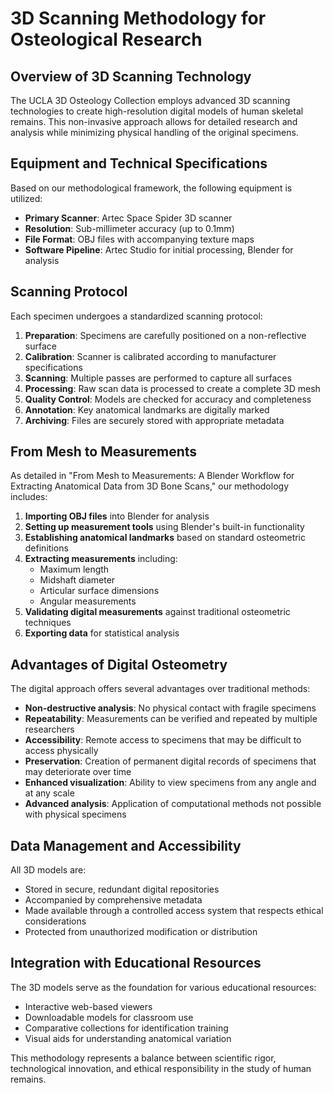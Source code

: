 # 3D Scanning Methodology for Osteological Research

## Overview of 3D Scanning Technology

The UCLA 3D Osteology Collection employs advanced 3D scanning technologies to create high-resolution digital models of human skeletal remains. This non-invasive approach allows for detailed research and analysis while minimizing physical handling of the original specimens.

## Equipment and Technical Specifications

Based on our methodological framework, the following equipment is utilized:

- **Primary Scanner**: Artec Space Spider 3D scanner
- **Resolution**: Sub-millimeter accuracy (up to 0.1mm)
- **File Format**: OBJ files with accompanying texture maps
- **Software Pipeline**: Artec Studio for initial processing, Blender for analysis

## Scanning Protocol

Each specimen undergoes a standardized scanning protocol:

1. **Preparation**: Specimens are carefully positioned on a non-reflective surface
2. **Calibration**: Scanner is calibrated according to manufacturer specifications
3. **Scanning**: Multiple passes are performed to capture all surfaces
4. **Processing**: Raw scan data is processed to create a complete 3D mesh
5. **Quality Control**: Models are checked for accuracy and completeness
6. **Annotation**: Key anatomical landmarks are digitally marked
7. **Archiving**: Files are securely stored with appropriate metadata

## From Mesh to Measurements

As detailed in "From Mesh to Measurements: A Blender Workflow for Extracting Anatomical Data from 3D Bone Scans," our methodology includes:

1. **Importing OBJ files** into Blender for analysis
2. **Setting up measurement tools** using Blender's built-in functionality
3. **Establishing anatomical landmarks** based on standard osteometric definitions
4. **Extracting measurements** including:
   - Maximum length
   - Midshaft diameter
   - Articular surface dimensions
   - Angular measurements
5. **Validating digital measurements** against traditional osteometric techniques
6. **Exporting data** for statistical analysis

## Advantages of Digital Osteometry

The digital approach offers several advantages over traditional methods:

- **Non-destructive analysis**: No physical contact with fragile specimens
- **Repeatability**: Measurements can be verified and repeated by multiple researchers
- **Accessibility**: Remote access to specimens that may be difficult to access physically
- **Preservation**: Creation of permanent digital records of specimens that may deteriorate over time
- **Enhanced visualization**: Ability to view specimens from any angle and at any scale
- **Advanced analysis**: Application of computational methods not possible with physical specimens

## Data Management and Accessibility

All 3D models are:

- Stored in secure, redundant digital repositories
- Accompanied by comprehensive metadata
- Made available through a controlled access system that respects ethical considerations
- Protected from unauthorized modification or distribution

## Integration with Educational Resources

The 3D models serve as the foundation for various educational resources:

- Interactive web-based viewers
- Downloadable models for classroom use
- Comparative collections for identification training
- Visual aids for understanding anatomical variation

This methodology represents a balance between scientific rigor, technological innovation, and ethical responsibility in the study of human remains.

